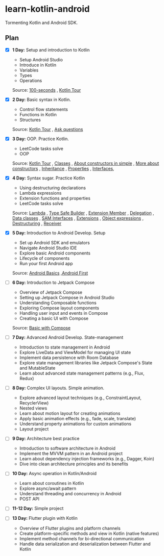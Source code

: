 # learn-kotlin-android

Tormenting Kotlin and Android SDK.

## Plan

- [x] **1 Day:** Setup and introduction to Kotlin
    - Setup Android Studio
    - Introduce in Kotlin
    - Variables
    - Types
    - Operations

  Source: [100-seconds](https://www.youtube.com/watch?v=xT8oP0wy-A0)
  , [Kotlin Tour](https://kotlinlang.org/docs/kotlin-tour-welcome.html)

- [x] **2 Day:** Basic syntax in Kotlin.
    - Control flow statements
    - Functions in Kotlin
    - Structures

  Source: [Kotlin Tour](https://kotlinlang.org/docs/kotlin-tour-collections.html)
  , [Ask questions](https://stackoverflow.com/)

- [x] **3 Day:** OOP. Practice Kotlin.
    - LeetCode tasks solve
    - OOP

  Source: [Kotlin Tour](https://kotlinlang.org/docs/kotlin-tour-classes.html)
  , [Classes](https://kotlinlang.org/docs/classes.html)
  , [About constructors in simple](https://www.baeldung.com/kotlin/constructors)
  , [More about constructors](https://www.programiz.com/kotlin-programming/constructors)
  , [Inheritance](https://kotlinlang.org/docs/inheritance.html)
  , [Properties](https://kotlinlang.org/docs/properties.html#late-initialized-properties-and-variables)
  , [Interfaces](https://kotlinlang.org/docs/interfaces.html),

- [x] **4 Day:** Syntax sugar. Practice Kotlin
    - Using destructuring declarations
    - Lambda expressions
    - Extension functions and properties
    - LeetCode tasks solve

  Source: [Lambda](https://kotlinlang.org/docs/lambdas.html#function-literals-with-receiver)
  , [Type Safe Builder](https://kotlinlang.org/docs/type-safe-builders.html)
  , [Extension Member](https://agrawalsuneet.github.io/blogs/extensions-as-members-kotlin/)
  , [Delegation](https://kotlinlang.org/docs/delegation.html)
  , [Data classes](https://kotlinlang.org/docs/data-classes.html)
  , [SAM Interfaces](https://kotlinlang.org/docs/fun-interfaces.html)
  , [Extensions](https://kotlinlang.org/docs/extensions.html)
  , [Object expressions](https://kotlinlang.org/docs/object-declarations.html)
  , [Destructuring](https://kotlinlang.org/docs/destructuring-declarations.html)
  , [Receiver](https://stackoverflow.com/questions/45875491/what-is-a-receiver-in-kotlin)

- [x] **5 Day:** Introduction to Android Develop. Setup
    - Set up Android SDK and emulators
    - Navigate Android Studio IDE
    - Explore basic Android components
    - Lifecycle of components
    - Run your first Android app

  Source: [Android Basics](https://developer.android.com/courses/android-basics-kotlin/unit-1)
  ,[Android First](https://developer.android.com/kotlin/first)

- [ ] **6 Day:** Introduction to Jetpack Compose
    - Overview of Jetpack Compose
    - Setting up Jetpack Compose in Android Studio
    - Understanding Composable functions
    - Exploring Compose layout components
    - Handling user input and events in Compose
    - Creating a basic UI with Compose

    Source: [Basic with Compose](https://developer.android.com/courses/android-basics-compose/course)

- [ ] **7 Day:** Advanced Android Develop. State-management
    - Introduction to state management in Android
    - Explore LiveData and ViewModel for managing UI state
    - Implement data persistence with Room Database
    - Explore state management libraries like Jetpack Compose's State and MutableState
    - Learn about advanced state management patterns (e.g., Flux, Redux)

- [ ] **8 Day:** Complex UI layouts. Simple animation.
    - Explore advanced layout techniques (e.g., ConstraintLayout, RecyclerView)
    - Nested views
    - Learn about motion layout for creating animations
    - Apply basic animation effects (e.g., fade, scale, translate)
    - Understand property animations for custom animations
    - Layout project

- [ ] **9 Day:** Architecture best practice
    - Introduction to software architecture in Android
    - Implement the MVVM pattern in an Android project
    - Learn about dependency injection frameworks (e.g., Dagger, Koin)
    - Dive into clean architecture principles and its benefits

- [ ] **10 Day:** Async operation in Kotlin/Android
    - Learn about coroutines in Kotlin
    - Explore async/await pattern
    - Understand threading and concurrency in Android
    - POST API

- [ ] **11-12 Day:** Simple project

- [ ] **13 Day:** Flutter plugin with Kotlin
    - Overview of Flutter plugins and platform channels
    - Create platform-specific methods and view in Kotlin (native features)
    - Implement method channels for bi-directional communication
    - Handle data serialization and deserialization between Flutter and Kotlin
